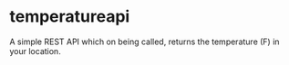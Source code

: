 # temperatureapi
A simple REST API which on being called, returns the temperature (F) in your location.
